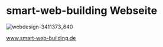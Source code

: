 # smart-web-building Webseite

![webdesign-3411373_640](https://user-images.githubusercontent.com/73121767/120456306-c1914a80-c395-11eb-9a16-f3d20321a268.jpg)


www.smart-web-building.de
